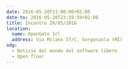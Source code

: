 ```yaml
---
date: 2016-05-20T21:00:00+02:00
date-to: 2016-05-20T23:59:59+02:00
title: Incontro 20/05/2016
location:
  name: OpenGate Srl
  address: Via Milano 37/C, Gorgonzola (MI)
odg:
  - Notizie dal mondo del software libero
  - Open floor
---
```

